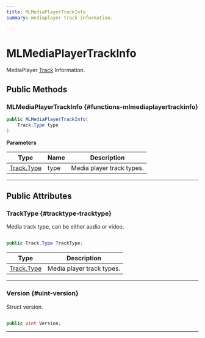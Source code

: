 ```yaml
---
title: MLMediaPlayerTrackInfo
summary: mediaplayer track information. 

---
```


# MLMediaPlayerTrackInfo




MediaPlayer [Track](/versioned_docs/version-22-May-2023/unity-api/api/UnityEngine.XR.MagicLeap/MLMedia/Player/Track/UnityEngine.XR.MagicLeap.MLMedia.Player.Track.md) Information.   





## Public Methods

###  MLMediaPlayerTrackInfo {#functions-mlmediaplayertrackinfo}

```csharp
public MLMediaPlayerTrackInfo(
    Track.Type type
)
```


**Parameters**

| Type | Name  | Description  | 
|--|--|--|
| [Track.Type](/versioned_docs/version-22-May-2023/unity-api/api/UnityEngine.XR.MagicLeap/MLMedia/Player/Track/UnityEngine.XR.MagicLeap.MLMedia.Player.Track.md#enums-type) |type|Media player track types. |






-----------

## Public Attributes

### TrackType {#tracktype-tracktype}

Media track type, can be either audio or video. 

```csharp

public Track.Type TrackType;

```

| Type | Description  | 
|--|--|
| [Track.Type](/versioned_docs/version-22-May-2023/unity-api/api/UnityEngine.XR.MagicLeap/MLMedia/Player/Track/UnityEngine.XR.MagicLeap.MLMedia.Player.Track.md#enums-type) | Media player track types.  |





-----------

### Version {#uint-version}

Struct version. 

```csharp

public uint Version;

```






-----------



